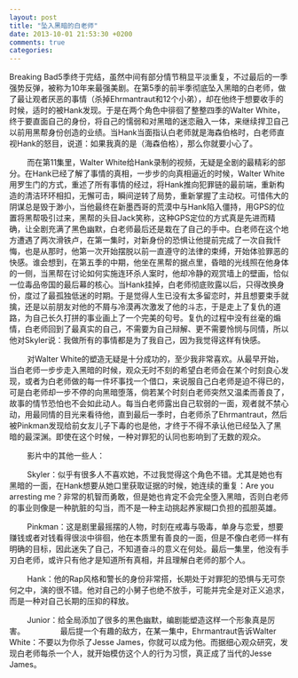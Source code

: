 ```yaml
---
layout: post
title: "坠入黑暗的白老师"
date: 2013-10-01 21:53:30 +0200
comments: true
categories: 
---
```

Breaking Bad5季终于完结，虽然中间有部分情节稍显平淡重复，不过最后的一季强势反弹，被称为10年来最强美剧。在第5季的前半季彻底坠入黑暗的白老师，做了最让观者厌恶的事情（杀掉Ehrmantraut和12个小弟），却在他终于想要收手的时候，适时的被Hank发现。于是在两个角色中徘徊了整整四季的Walter White，终于要直面自己的身份，将自己的懦弱和对黑暗的迷恋融入一体，来继续捍卫自己以前用黑帮身份创造的业绩。当Hank当面指认白老师就是海森伯格时，白老师直视Hank的怒目，说道：如果我真的是（海森伯格），那么你就要小心了。

　　 而在第11集里，Walter White给Hank录制的视频，无疑是全剧的最精彩的部分。在Hank已经了解了事情的真相，一步步的向真相逼近的时候，Walter White用罗生门的方式，重述了所有事情的经过，将Hank推向犯罪链的最前端，重新构造的清洁环环相扣，无懈可击，瞬间逆转了局势，重新掌握了主动权。可惜伟大的阴谋总是毁于渺小，当他最终在新墨西哥的荒漠中与Hank陷入僵持，用GPS的位置将黑帮吸引过来，黑帮的头目Jack笑称，这种GPS定位的方式真是先进而精确，让全剧充满了黑色幽默，白老师最后还是栽在了自己的手中。白老师在这个地方遭遇了两次滑铁卢，在第一集时，对新身份的恐惧让他提前完成了一次自我忏悔，也是从那时，他第一次开始摆脱以前一直遵守的法律的束缚，开始体验罪恶的快感。谁会想到，在第五季的中期，他坐在黑帮的据点里，昏暗的光线照在他身体的一侧，当黑帮在讨论如何实施连环杀人案时，他却冷静的观赏墙上的壁画，恰似一位毒品帝国的最后幕的核心。当Hank挂掉，白老师彻底败露以后，只得改换身份，度过了最孤独低迷的时期。于是觉得人生已没有太多留恋时，并且想要束手就擒，还是以前朋友对他的不屑与冷漠再次激发了他的斗志，于是走上了复仇的道路，为自己长久打拼的事业画上了一个完美的句号。复仇的过程中没有丝毫的煽情，白老师回到了最真实的自己，不需要为自己辩解、更不需要怜悯与同情，所以他对Skyler说：我做所有的事情都是为了我自己，因为我觉得这样有快感。

　　 对Walter White的塑造无疑是十分成功的，至少我非常喜欢。从最早开始，当白老师一步步走入黑暗的时候，观众无时不刻的希望白老师会在某个时刻良心发现，或者为白老师做的每一件坏事找一个借口，来说服自己白老师是迫不得已的，可是白老师却一步不停的向黑暗堕落，倘若某个时刻白老师突然又温柔而善良了，故事的情节恐怕也不会如此动人。每当白老师露出自己软弱的一面，观者就不禁心动，用最同情的目光来看待他，直到最后一季时，白老师杀了Ehrmantraut，然后被Pinkman发现给前女友儿子下毒的也是他，才终于不得不承认他已经坠入了黑暗的最深渊。即使在这个时候，一种对罪犯的认同也影响到了无数的观众。

　　 影片中的其他一些人：

　　 Skyler：似乎有很多人不喜欢她，不过我觉得这个角色不错。尤其是她也有黑暗的一面，在Hank想要从她口里获取证据的时候，她连续的重复：Are you arresting me？非常的机智而勇敢，但是她也肯定不会完全堕入黑暗，否则白老师的事业则像是一种肮脏的勾当，而不是一种主动挑起养家糊口负担的孤胆英雄。

　　 Pinkman：这是剧里最摇摆的人物，时刻在戒毒与吸毒，单身与恋爱，想要赚钱或者对钱看得很淡中徘徊，他在本质里有善良的一面，但是不像白老师一样有明确的目标，因此迷失了自己，不知道奋斗的意义在何处。最后一集里，他没有手刃白老师，或许只有他才是知道所有真相，并且理解白老师的那个人。

　　 Hank：他的Rap风格和警长的身份非常搭，长期处于对罪犯的恐惧与无可奈何之中，演的很不错。他对自己的小舅子也绝不放手，可能并完全是对正义追求，而是一种对自己长期的压抑的释放。

　　 Junior：给全局添加了很多的黑色幽默，编剧能塑造这样一个形象真是厉害。
　　
　　最后提一个有趣的敌方，在某一集中，Ehrmantraut告诉Walter White：不要以为你杀了Jesse James，你就可以成为他。而据细心观众研究，发现白老师每杀一个人，就开始模仿这个人的行为习惯，真正成了当代的Jesse James。
